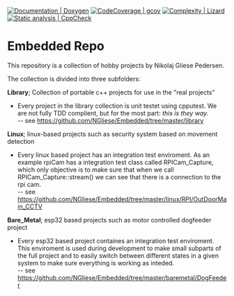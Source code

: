 
[![Documentation | Doxygen](https://img.shields.io/badge/docs-doxygen-blue.svg)](https://ngliese.github.io/docs/html/)
[![CodeCoverage | gcov](https://img.shields.io/badge/CodeCoverage-gcov-brightgreen)](https://ngliese.github.io/coverage/html/)
[![Complexity | Lizard](https://img.shields.io/badge/Complexity-lizard-red)](https://ngliese.github.io/complexity/complexity.html)
[![Static analysis | CppCheck ](https://img.shields.io/badge/Complexity-lizard-red)](https://ngliese.github.io/cppcheck/html/index.html)
# Embedded Repo
This repository is a collection of hobby projects by Nikolaj Gliese Pedersen.

The collection is divided into three subfolders: 

**Library**; Collection of portable c++ projects for use in the "real projects" <br>
- Every project in the library collection is unit testet using cpputest. We are not fully TDD complient, 
  but for the most part: _this is they way._ <br>
  -- see https://github.com/NGliese/Embedded/tree/master/library


**Linux**; linux-based projects such as security system based on movement detection <br>
- Every linux based project has an integration test enviroment. As an example rpiCam has a integration test class called RPICam_Capture, which
only objective is to make sure that when we call RPICam_Capture::stream() we can see that there is a connection to the rpi cam. <br>
 -- see https://github.com/NGliese/Embedded/tree/master/linux/RPI/OutDoorMain_CCTV

**Bare_Metal**; esp32 based projects such as motor controlled dogfeeder project <br>
- Every esp32 based project containes an integration test enviroment. This enviroment is used during development to make small subparts of the full project and to easily switch between different states in a given system to make sure everything is working as inteded.<br>
-- see https://github.com/NGliese/Embedded/tree/master/baremetal/DogFeeder




